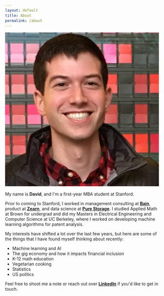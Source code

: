 ```yaml
---
layout: default
title: About
permalink: /about
---
```


![Me](/assets/David.jpg)

My name is **David**, and I'm a first-year MBA student at Stanford.

Prior to coming to Stanford, I worked in management consulting at [**Bain**](http://bain.com/), product at [**Zearn**](https://www.zearn.org/), and data science at [**Pure Storage**](http://www.purestorage.com/). I studied Applied Math at Brown for undergrad and did my Masters in Electrical Engineering and Computer Science at UC Berkeley, where I worked on developing machine learning algorithms for patent analysis.

My interests have shifted a lot over the last few years, but here are some of the things that I have found myself thinking about recently:

- Machine learning and AI
- The gig economy and how it impacts financial inclusion
- K-12 math education
- Vegetarian cooking
- Statistics
- US politics

Feel free to shoot me a note or reach out over [**LinkedIn**](https://www.linkedin.com/in/david-winer-58223428) if you'd like to get in touch. 